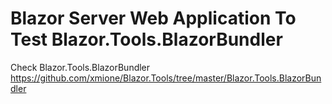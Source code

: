 # Blazor Server Web Application To Test Blazor.Tools.BlazorBundler
Check Blazor.Tools.BlazorBundler
https://github.com/xmione/Blazor.Tools/tree/master/Blazor.Tools.BlazorBundler
